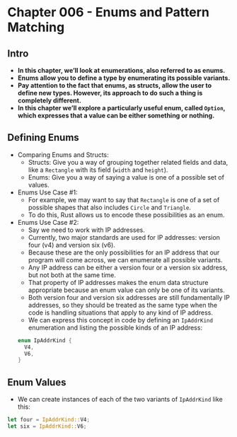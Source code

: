 # Chapter 006 - Enums and Pattern Matching

## Intro
* __In this chapter, we’ll look at enumerations, also referred to as enums.__
* __Enums allow you to define a type by enumerating its possible variants.__
* __Pay attention to the fact that enums, as structs, allow the user to define new types. However, its approach to do such a thing is completely different.__
* __In this chapter we’ll explore a particularly useful enum, called ```Option```, which expresses that a value can be either something or nothing.__

## Defining Enums
* Comparing Enums and Structs:
  * Structs: Give you a way of grouping together related fields and data, like a ```Rectangle``` with its field (```width``` and ```height```).
  * Enums: Give you a way of saying a value is one of a possible set of values.
* Enums Use Case #1:
  * For example, we may want to say that ```Rectangle``` is one of a set of possible shapes that also includes ```Circle``` and ```Triangle```.
  * To do this, Rust allows us to encode these possibilities as an enum.
* Enums Use Case #2:
  * Say we need to work with IP addresses.
  * Currently, two major standards are used for IP addresses: version four (v4) and version six (v6).
  * Because these are the only possibilities for an IP address that our program will come across, we can enumerate all possible variants.
  * Any IP address can be either a version four or a version six address, but not both at the same time.
  * That property of IP addresses makes the enum data structure appropriate because an enum value can only be one of its variants.
  * Both version four and version six addresses are still fundamentally IP addresses, so they should be treated as the same type when the code is handling situations that apply to any kind of IP address.
  * We can express this concept in code by defining an ```IpAddrKind``` enumeration and listing the possible kinds of an IP address:
  ```rust
  enum IpAddrKind {
    V4,
    V6,
  }
  ```

## Enum Values
* We can create instances of each of the two variants of ```IpAddrKind``` like this:
```rust
let four = IpAddrKind::V4;
let six = IpAddrKind::V6;
```